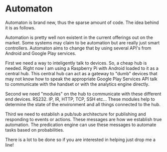 # Automaton

Automaton is brand new, thus the sparse amount of code. The idea behind it is as follows.

Automation is pretty well non existent in the current offerings out on the market. Some systems may claim to be automation but are really just smart controllers. Automaton aims to change that by using several API's from Android and Google Play services. 

First we need a way to inteligently talk to devices. So, a cheap hub is needed. Right now I am using a Raspberry Pi with Android loaded to it as a central hub. This central hub can act as a gateway to "dumb" devices that may not know how to speak the appropriate Google Play Services API talk to communicate with the handset or with the analytics engine directly. 

Second we need "modules" on the hub to communicate with these different end devices. RS232. IP, IR, HTTP, TCP, SSH etc... These modules help to determine the state of the environment and all things connected to the hub. 

Third we need to establish a pub/sub architecture for publishing and responding to events or actions. These messages are how we establish true automation. The predication engine can use these messages to automate tasks based on probabilities. 

There is a lot to be done so if you are interested in helping just drop me a line!
